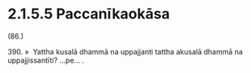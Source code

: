 # 2.1.5.5 Paccanīkaokāsa

(86.)

390\. »  Yattha kusalā dhammā na uppajjanti tattha akusalā dhammā na uppajjissantīti? …pe… .
